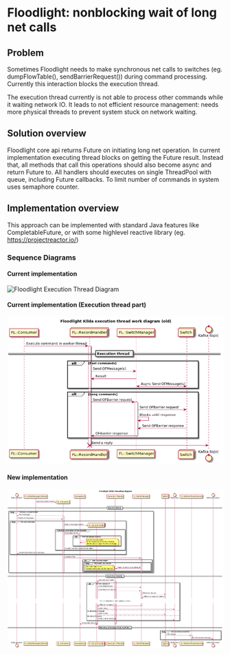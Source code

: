 # Floodlight: nonblocking wait of long net calls

## Problem
Sometimes Floodlight needs to make synchronous net calls to switches (eg. dumpFlowTable(), sendBarrierRequest()) during command processing. Currently this interaction blocks the execution thread.

The execution thread currently is not able to process other commands while it waiting network IO. It leads to not efficient resource management: needs more physical threads to prevent system stuck on network waiting.

## Solution overview
Floodlight core api returns Future on initiating long net operation. In current implementation executing thread blocks on getting the Future result. 
Instead that, all methods that call this operations should also become async and return Future to. All handlers should executes on single ThreadPool with queue, including Future callbacks. 
To limit number of commands in system uses semaphore counter.

## Implementation overview
This approach can be implemented with standard Java features like CompletableFuture, or with some highlevel reactive library (eg. https://projectreactor.io/)

### Sequence Diagrams

#### Current implementation 
![Floodlight Execution Thread Diagram](../floodlight-collaboration-new.png "Floodlight Execution threading diagram")

#### Current implementation (Execution thread part)
![Floodlight Execution Thread Diagram](./floodlight-blocking-net.png "Floodlight Execution threading diagram")

#### New implementation
![Floodlight Execution Thread Diagram (New)](./floodlight-nonblocking-net.png "Floodlight Execution threading diagram")